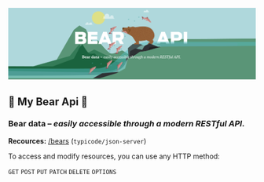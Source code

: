 !['Bear API'](https://github.com/janne-nylund/bear-api/blob/main/public/bear_api.png?raw=true)
## 🐻 My Bear Api 🐻
### __Bear data –__ *easily accessible through a modern RESTful API.* 

__Recources:__ [/bears](https://bear-api.herokuapp.com/bears) (`typicode/json-server`)

To access and modify resources, you can use any HTTP method:

`GET` `POST` `PUT` `PATCH` `DELETE` `OPTIONS`
